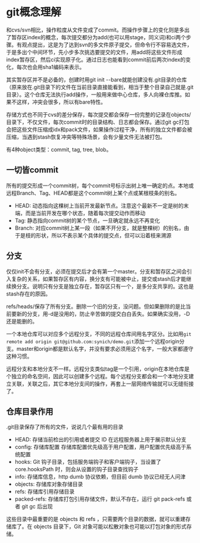 # git概念理解

和cvs/svn相比，操作粒度从文件变成了commit。而操作步骤上的变化则是多出了暂存区index的概念，每次提交都分为add(也可以用stage，同义词)和ci两个步骤。有观点提出，这是为了达到svn的多文件原子提交，但命令行不容易选文件，于是多出个中间环节，先小步多次挑选要提交的文件，用add将这些文件形成index暂存区，然后ci实现原子化。通过日志也能看到commit前后两次index的变化，每次也会用sha1编码来表示。

其实暂存区并不是必备的，创建时用git init --bare就能创建没有.git目录的仓库（原来放在.git目录下的文件在当前目录直接能看到，相当于整个目录自己就是.git目录）。这个仓库无法执行add操作，一般用来做中心仓库，多人向裸仓库推。如果不这样，冲突会很多，所以有bare特性。

存储方式也不同于cvs的差分保存，每次提交都会保存一份完整的记录在objects/目录下，不仅文件，每次commit时的目录结构、日志都会保存。通过git gc打包会把这些文件压缩成idx和pack文件，如果操作过程干净，所有的独立文件都会被压缩，当遇到stash恢复冲突等特殊场景，会有少量文件无法被打包。

有4种object类型：commit, tag, tree, blob。

一切皆commit
--
所有的提交形成一个commit树，每个commit号标示出树上唯一确定的点。本地或远程Branch、Tag、HEAD都是这个commit树上某个点或某根枝条的别名。

* HEAD: 动态指向这棵树上当前开发最新节点。注意这个最新不一定是树的末端，而是当前开发在哪个状态，随着每次提交动作而移动
* Tag: 静态指向commit树的某个节点，一旦确定就永远不再变化
* Branch: 对应commit树上某一段（如果不开分支，就是整棵树）的别名，由于是枝的形状，所以不表示某个具体的提交点，但可以沿着枝来溯源

分支
--
仅仅init不会有分支，必须在提交后才会有第一个master。分支和暂存区之间会引入复杂的关系，如果暂存区有内容，换分支有可能被中止，提交或stash后才能继续换分支。说明只有分支是独立存在，暂存区只有一个，是多分支共享的。这也是stash存在的原因。

refs/heads/保存了所有分支。删除一个旧的分支，没问题。但如果删除的是比当前要新的分支，用-d是没用的，防止辛苦做的提交白白丢失。如果确实没用，-D还是能删的。

一个本地仓库可以对应多个远程分支，不同的远程仓库间用名字区分。比如用`git remote add origin git@github.com:synich/demo.git`添加一个远程origin分支。master和origin都是默认名字，并没有要求必须用这个名字，一般大家都遵守这种习惯。

远程分支和本地分支不一样。远程分支类似tag是一个引用，origin在本地仓库是个独立的命名空间，因此可以创建多个远程。每个远程分支都会和一个本地分支建立关联，关联之后，其它本地分支间的操作，再套上一层网络传输就可以无缝衔接了。

仓库目录作用
--
.git目录保存了所有的文件，说说几个最有用的目录

* HEAD: 存储当前检出的引用或者提交 ID	在远程服务器上用于展示默认分支
* config:	存储库配置	存储库配置优先级高于用户配置，用户配置优先级高于系统配置
* hooks:	Git 钩子目录，包括服务端钩子和客户端钩子，当设置了 core.hooksPath 时，则会从设置的钩子目录查找钩子
* info:	存储库信息，http dumb 协议依赖，但目前 dumb 协议已经无人问津
* objects:	存储库对象存储目录	 
* refs:	存储库引用存储目录	 
* packed-refs:	存储库打包引用存储文件，默认不存在，运行 git pack-refs 或者 git gc 后出现

这些目录中最重要的是 objects 和 refs ，只需要两个目录的数据，就可以重建存储库了。在 objects 目录下，Git 对象可能以松散对象也可能以打包对象的形式存储。